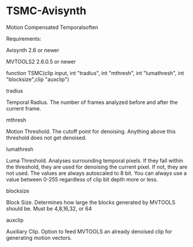 # TSMC-Avisynth
Motion Compensated Temporalsoften

Requirements:

Avisynth 2.6 or newer

MVTOOLS2 2.6.0.5 or newer

function TSMC(clip input, int "tradius", int "mthresh", int "lumathresh", int "blocksize",clip "auxclip")

tradius

Temporal Radius.
The number of frames analyzed before and after the current frame.


mthresh

Motion Threshold.
The cutoff point for denoising. Anything above this threshold does not get denoised.


lumathresh

Luma Threshold.
Analyses surrounding temporal pixels.
If they fall within the threshold, they are used for denoising the current pixel.
If not, they are not used.
The values are always autoscaled to 8 bit. 
You can always use a value between 0-255 regardless of clip bit depth more or less.


blocksize

Block Size.
Determines how large the blocks generated by MVTOOLS should be.
Must be 4,8,16,32, or 64


auxclip

Auxiliary Clip.
Option to feed MVTOOLS an already denoised clip for generating motion vectors.
